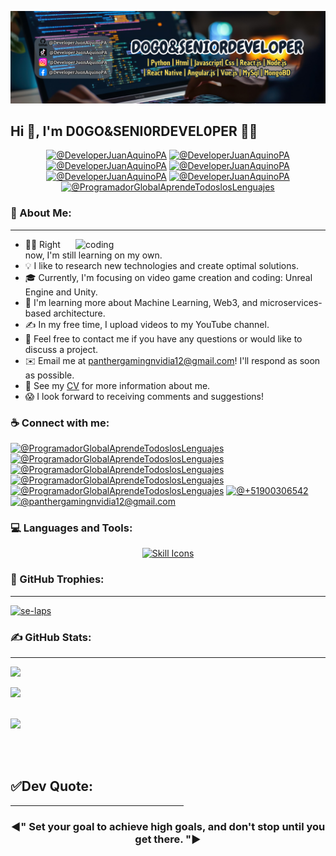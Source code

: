 ![Aditya Vikram Singh Banner](https://github.com/DeveloperJuanAquinoPA/DeveloperJuanAquinoPA/blob/main/LogoPT.png)

## Hi 👋, I'm D0GO&SENI0RDEVEL0PER 👩‍💻
<p align="center">
  <a href="https://candida-noronha.web.app/" target="_blank"><img src="https://img.icons8.com/bubbles/50/000000/web.png" alt="@DeveloperJuanAquinoPA"/></a>
  <a href="mailto:panthergamingnvidia12@gmail.com" target="_blank"><img src="https://img.icons8.com/bubbles/50/000000/gmail.png" alt="@DeveloperJuanAquinoPA"/></a>
  <a href="https://github.com/DeveloperJuanAquinoPA" target="_blank"><img src="https://img.icons8.com/bubbles/50/000000/github.png" alt="@DeveloperJuanAquinoPA"/></a>
  <a href="https://www.linkedin.com/in/jesús-josué-castañeda-colcas-9a73a5312" target="_blank"><img src="https://img.icons8.com/bubbles/50/000000/linkedin.png" alt="@DeveloperJuanAquinoPA"/></a>
  <a href="https://www.facebook.com/candida.noronha.77" target="_blank"><img src="https://img.icons8.com/bubbles/50/000000/facebook-new.png" alt="@DeveloperJuanAquinoPA"/></a>
  <a href="https://instagram.com/candyyyy__18" target="_blank"><img src="https://img.icons8.com/bubbles/50/000000/instagram.png" alt="@DeveloperJuanAquinoPA"/></a>
  <a href="https://www.youtube.com/@ProgramadorGlobalAprendeTodoslosLenguajes" target="_blank"><img src="https://img.icons8.com/bubbles/50/000000/youtube.png" alt="@ProgramadorGlobalAprendeTodoslosLenguajes"/></a>
</p>

### 💫 About Me:
---
<img align="right" alt="coding" width="400" src="https://cdn.dribbble.com/users/2131993/screenshots/4948736/media/45dceb640723d72436c427add7966cf8.gif">

- 👨‍💻 Right now, I'm still learning on my own.
- 💡 I like to research new technologies and create optimal solutions.
- 🎓 Currently, I'm focusing on video game creation and coding: Unreal Engine and Unity.
- 🌱 I'm learning more about Machine Learning, Web3, and microservices-based architecture.
- ✍️ In my free time, I upload videos to my YouTube channel.
- 💬 Feel free to contact me if you have any questions or would like to discuss a project.
- ✉️ Email me at panthergamingnvidia12@gmail.com! I'll respond as soon as possible.
- 📄 See my [CV](https://onedrive.live.com/?authkey=%21AKntgUe4LOwU4xA&id=2C11D5C642133C04%213605&cid=2C11D5C642133C04&parId=root&parQt=sharedby&o=OneUp) for more information about me.
- 😱 I look forward to receiving comments and suggestions!

### ☕ Connect with me:
[![@ProgramadorGlobalAprendeTodoslosLenguajes](https://img.icons8.com/fluency/48/000000/instagram-new.png "@ProgramadorGlobalAprendeTodoslosLenguajes")](https://www.instagram.com/anushkawijegoonawardana97/)
[![@ProgramadorGlobalAprendeTodoslosLenguajes](https://img.icons8.com/fluency/48/000000/facebook.png "@ProgramadorGlobalAprendeTodoslosLenguajes")](https://www.facebook.com/AnushkaWijegoonawardana97)
[![@ProgramadorGlobalAprendeTodoslosLenguajes](https://img.icons8.com/fluency/48/000000/linkedin.png "@ProgramadorGlobalAprendeTodoslosLenguajes")](https://www.linkedin.com/in/jesús-josué-castañeda-colcas-9a73a5312)
[![@ProgramadorGlobalAprendeTodoslosLenguajes](https://img.icons8.com/fluency/48/000000/tiktok.png "@ProgramadorGlobalAprendeTodoslosLenguajes")](https://www.linkedin.com/in/anushkawijegoonawardana97/)
[![@ProgramadorGlobalAprendeTodoslosLenguajes](https://img.icons8.com/fluency/48/000000/youtube.png "@ProgramadorGlobalAprendeTodoslosLenguajes")](https://www.youtube.com/@ProgramadorGlobalAprendeTodoslosLenguajes)
[![@+51900306542](https://img.icons8.com/fluency/48/000000/phone-disconnected.png "@+51900306542")](tel:+51900306542)
[![@panthergamingnvidia12@gmail.com](https://img.icons8.com/fluency/48/000000/apple-mail.png "@panthergamingnvidia12@gmail.com")](panthergamingnvidia12@gmail.com)

### 💻 Languages and Tools:
<p align="center">
  <a href="https://skillicons.dev"><img src="https://skillicons.dev/icons?i=angular,aws,azure,blender,bootstrap,c,cs,cpp,cmake,dart,linkedin,nodejs,vscode,visualstudio,debian,django,dotnet,express,firebase,flask,flutter,gcp,git,github,githubactions,gitlab,gradle,idea,java,react,html,css,js,jquery,kali,kotlin,laravel,linux,matlab,mongodb,mysql,nestjs,nextjs,nodejs,npm,php,postman,py,r,react,sqlite,selenium,swift,tailwind,tensorflow,ubuntu,unity,unrealengine,vue,yarn,figma&theme=dark&perline=13" alt="Skill Icons" />
  </a>
</p>

### 🌟 GitHub Trophies:
---
<p align="left"> 
  <a href="https://github.com/ryo-ma/github-profile-trophy">
    <img src="https://github-profile-trophy.vercel.app/?username=se-laps&theme=radical&no-frame=false&no-bg=true&margin-w=6" alt="se-laps" />
  </a> 
</p>

### ✍ GitHub Stats:
---
![](https://github-readme-stats.vercel.app/api/top-langs/?username=SE-LAPS&theme=dark&hide_border=false&include_all_commits=true&count_private=true&layout=compact)

![](https://github-readme-stats.vercel.app/api?username=SE-LAPS&theme=dark&hide_border=false&include_all_commits=true&count_private=true)</p>
<br>
![](https://github-readme-streak-stats.herokuapp.com/?user=SE-LAPS&theme=dark&hide_border=false) 

<br><br>
<h2 align="left">✅Dev Quote:</h2>
<hr size="2" width="55%" color="yellow">
<h3 align="center";color:"yellow";>◀" Set your goal to achieve high goals, and don't stop until you get there. "▶</h3>
<br>

